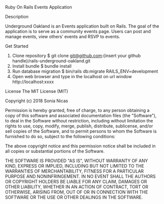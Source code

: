 Ruby On Rails Events Application

Description

Underground Oakland is an Events application built on Rails. The goal of the application is to serve as a community events page. Users can post and manage events, view others’ events and RSVP to events.

Get Started
1. Clone repository
  $ git clone git@github.com:{insert your github handle}/rails-underground-oakland.git
2. Install bundle
  $ bundle install
3. Run database migration
  $ bin/rails db:migrate RAILS_ENV=development
4. Open web browser and type in the localhost on url window
  http://localhost:xxxx

  License
  The MIT License (MIT)

  Copyright (c) 2018 Sonia Nicas

  Permission is hereby granted, free of charge, to any person obtaining a copy of this software and associated documentation files (the "Software"), to deal in the Software without restriction, including without limitation the rights to use, copy, modify, merge, publish, distribute, sublicense, and/or sell copies of the Software, and to permit persons to whom the Software is furnished to do so, subject to the following conditions:

  The above copyright notice and this permission notice shall be included in all copies or substantial portions of the Software.

  THE SOFTWARE IS PROVIDED "AS IS", WITHOUT WARRANTY OF ANY KIND, EXPRESS OR IMPLIED, INCLUDING BUT NOT LIMITED TO THE WARRANTIES OF MERCHANTABILITY, FITNESS FOR A PARTICULAR PURPOSE AND NONINFRINGEMENT. IN NO EVENT SHALL THE AUTHORS OR COPYRIGHT HOLDERS BE LIABLE FOR ANY CLAIM, DAMAGES OR OTHER LIABILITY, WHETHER IN AN ACTION OF CONTRACT, TORT OR OTHERWISE, ARISING FROM, OUT OF OR IN CONNECTION WITH THE SOFTWARE OR THE USE OR OTHER DEALINGS IN THE SOFTWARE.

